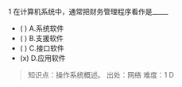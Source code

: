 1
在计算机系统中，通常把财务管理程序看作是_____
- ( ) A.系统软件 
- ( ) B.支援软件 
- ( ) C.接口软件 
- (x) D.应用软件

> 知识点：操作系统概述。
> 出处：网络
> 难度：1
> D

